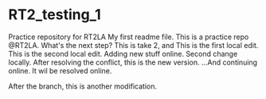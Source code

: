 # RT2_testing_1
Practice repository for RT2LA
My first readme file.
This is a practice repo @RT2LA.
What's the next step?
This is take 2, and
This is the first local edit.
This is the second local edit.
Adding new stuff online. 
Second change locally.
After resolving the conflict, this is the new version.
...And continuing online. It wil be resolved online.

After the branch, this is another modification.
